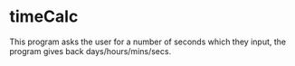 # timeCalc
This program asks the user for a number of seconds which they input, the program gives back days/hours/mins/secs.

